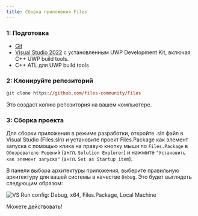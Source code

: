 ```yaml
---
title: Сборка приложения Files
---
```


### 1: Подготовка

- [Git](https://git-scm.com)
- [Visual Studio 2022](https://visualstudio.microsoft.com/vs/) с установленным UWP Development Kit, включая C++ UWP build tools.
- C++ ATL для UWP build tools

### 2: Клонируйте репозиторий

```ps
git clone https://github.com/files-community/Files
```

Это создаст копию репозитория на вашем компьютере.

### 3: Сборка проекта

Для сборки приложения в режиме разработки, откройте .sln файл в Visual Studio (Files.sln) и установите проект Files.Package как элемент запуска с помощью клика на правую кнопку мыши по `Files.Package` в `Обозревателе Решений` (англ. `Solution Explorer`) и нажмите `"Установить как элемент запуска"` (англ. `Set as Startup item`).

В панели выбора архитектуры приложения, выберите правильную архитектуру для вашей системы в качестве `Debug`. Это будет выглядеть следующим образом:

![VS Run config: Debug, x64, Files.Package, Local Machine](/docs-resources/vs-architecture-config.png)

Можете действовать!
